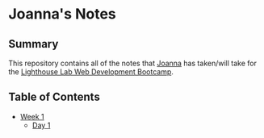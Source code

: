 # Joanna's Notes

## Summary
This repository contains all of the notes that [Joanna](https://github.com/checkeve) has taken/will take for the [Lighthouse Lab Web Development Bootcamp](https://www.lighthouselabs.ca/).

## Table of Contents
* [Week 1](/Week_1)
  * [Day 1](/Week_1/Day_1)
